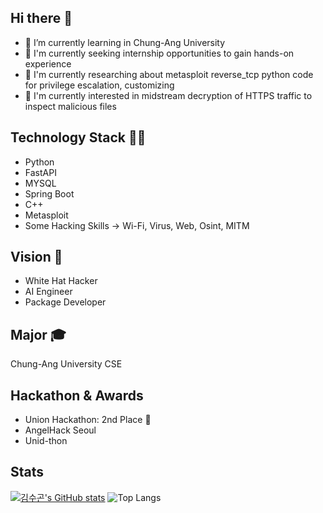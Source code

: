 ## Hi there 👋
- 🌱 I’m currently learning in Chung-Ang University
- 💼 I'm currently seeking internship opportunities to gain hands-on experience
- 👯 I'm currently researching about metasploit reverse_tcp python code for privilege escalation, customizing
- 🤔 I'm currently interested in midstream decryption of HTTPS traffic to inspect malicious files

## Technology Stack 🧑‍💻
- Python
- FastAPI
- MYSQL
- Spring Boot
- C++
- Metasploit
- Some Hacking Skills
  -> Wi-Fi, Virus, Web, Osint, MITM

## Vision 🔭
- White Hat Hacker
- AI Engineer
- Package Developer

## Major 🎓
Chung-Ang University CSE

## Hackathon & Awards
- Union Hackathon: 2nd Place 🥈
- AngelHack Seoul
- Unid-thon

## Stats
[![김수곤's GitHub stats](https://github-readme-stats.vercel.app/api?username=rocknroll17&locale=kr)](https://github.com/anuraghazra/github-readme-stats)
![Top Langs](https://github-readme-stats.vercel.app/api/top-langs/?username=rocknroll17&layout=compact&theme=dark)
</div>
<!--
**rocknroll17/rocknroll17** is a ✨ _special_ ✨ repository because its `README.md` (this file) appears on your GitHub profile.

Here are some ideas to get you started:

- 🔭 I’m currently working on ...
- 🌱 I’m currently learning ...
- 👯 I’m looking to collaborate on ...
- 🤔 I’m looking for help with ...
- 💬 Ask me about ...
- 📫 How to reach me: ...
- 😄 Pronouns: ...
- ⚡ Fun fact: ...
-->
